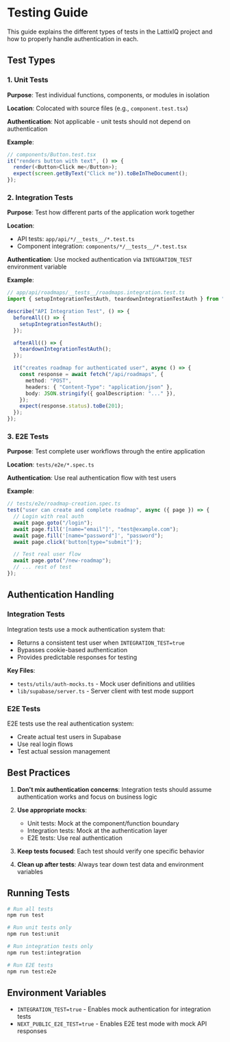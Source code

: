# Testing Guide

This guide explains the different types of tests in the LattixIQ project and how to properly handle authentication in each.

## Test Types

### 1. Unit Tests

**Purpose**: Test individual functions, components, or modules in isolation

**Location**: Colocated with source files (e.g., `component.test.tsx`)

**Authentication**: Not applicable - unit tests should not depend on authentication

**Example**:

```typescript
// components/Button.test.tsx
it("renders button with text", () => {
  render(<Button>Click me</Button>);
  expect(screen.getByText("Click me")).toBeInTheDocument();
});
```

### 2. Integration Tests

**Purpose**: Test how different parts of the application work together

**Location**:

- API tests: `app/api/*/__tests__/*.test.ts`
- Component integration: `components/*/__tests__/*.test.tsx`

**Authentication**: Use mocked authentication via `INTEGRATION_TEST` environment variable

**Example**:

```typescript
// app/api/roadmaps/__tests__/roadmaps.integration.test.ts
import { setupIntegrationTestAuth, teardownIntegrationTestAuth } from "@/tests/utils/auth-mocks";

describe("API Integration Test", () => {
  beforeAll(() => {
    setupIntegrationTestAuth();
  });

  afterAll(() => {
    teardownIntegrationTestAuth();
  });

  it("creates roadmap for authenticated user", async () => {
    const response = await fetch("/api/roadmaps", {
      method: "POST",
      headers: { "Content-Type": "application/json" },
      body: JSON.stringify({ goalDescription: "..." }),
    });
    expect(response.status).toBe(201);
  });
});
```

### 3. E2E Tests

**Purpose**: Test complete user workflows through the entire application

**Location**: `tests/e2e/*.spec.ts`

**Authentication**: Use real authentication flow with test users

**Example**:

```typescript
// tests/e2e/roadmap-creation.spec.ts
test("user can create and complete roadmap", async ({ page }) => {
  // Login with real auth
  await page.goto("/login");
  await page.fill('[name="email"]', "test@example.com");
  await page.fill('[name="password"]', "password");
  await page.click('button[type="submit"]');

  // Test real user flow
  await page.goto("/new-roadmap");
  // ... rest of test
});
```

## Authentication Handling

### Integration Tests

Integration tests use a mock authentication system that:

- Returns a consistent test user when `INTEGRATION_TEST=true`
- Bypasses cookie-based authentication
- Provides predictable responses for testing

**Key Files**:

- `tests/utils/auth-mocks.ts` - Mock user definitions and utilities
- `lib/supabase/server.ts` - Server client with test mode support

### E2E Tests

E2E tests use the real authentication system:

- Create actual test users in Supabase
- Use real login flows
- Test actual session management

## Best Practices

1. **Don't mix authentication concerns**: Integration tests should assume authentication works and focus on business logic

2. **Use appropriate mocks**:
   - Unit tests: Mock at the component/function boundary
   - Integration tests: Mock at the authentication layer
   - E2E tests: Use real authentication

3. **Keep tests focused**: Each test should verify one specific behavior

4. **Clean up after tests**: Always tear down test data and environment variables

## Running Tests

```bash
# Run all tests
npm run test

# Run unit tests only
npm run test:unit

# Run integration tests only
npm run test:integration

# Run E2E tests
npm run test:e2e
```

## Environment Variables

- `INTEGRATION_TEST=true` - Enables mock authentication for integration tests
- `NEXT_PUBLIC_E2E_TEST=true` - Enables E2E test mode with mock API responses
